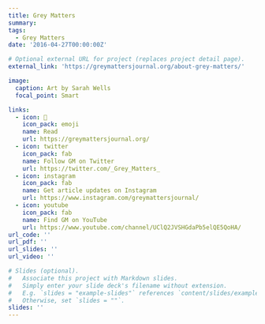 ```yaml
---
title: Grey Matters
summary: 
tags:
  - Grey Matters
date: '2016-04-27T00:00:00Z'

# Optional external URL for project (replaces project detail page).
external_link: 'https://greymattersjournal.org/about-grey-matters/'

image:
  caption: Art by Sarah Wells
  focal_point: Smart

links:
  - icon: 📖
    icon_pack: emoji
    name: Read
    url: https://greymattersjournal.org/
  - icon: twitter
    icon_pack: fab
    name: Follow GM on Twitter
    url: https://twitter.com/_Grey_Matters_
  - icon: instagram
    icon_pack: fab
    name: Get article updates on Instagram
    url: https://www.instagram.com/greymattersjournal/
  - icon: youtube
    icon_pack: fab
    name: Find GM on YouTube
    url: https://www.youtube.com/channel/UClQ2JVSHGdaPb5elQE5QoHA/
url_code: ''
url_pdf: ''
url_slides: ''
url_video: ''

# Slides (optional).
#   Associate this project with Markdown slides.
#   Simply enter your slide deck's filename without extension.
#   E.g. `slides = "example-slides"` references `content/slides/example-slides.md`.
#   Otherwise, set `slides = ""`.
slides: ''
---
```


